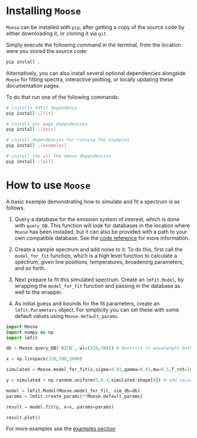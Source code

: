 # Installing `Moose`

`Moose` can be installed with `pip`, after getting a copy of the source code by either downloading it, or cloning it via `git`.

Simply execute the following command in the terminal, from the location were you stored the source code:

```bash
pip install .
```

Alternatively, you can also install several optional dependencies alongside `Moose` for fitting spectra, interactive plotting, or locally updating these documentation pages.

To do that run one of the following commands:

```bash
# installs lmfit dependency
pip install .[fit]

# install doc page dependencies
pip install .[docs]

# install dependencies for running the examples
pip install .[examples]

# install the all the above dependencies
pip install .[all] 
```

# How to use `Moose`
A basic example demonstrating how to simulate and fit a spectrum is as follows.

1. Query a database for the emission system of interest, which is done with `query_DB`. This function will look for databases in the location where `Moose` has been installed, but it can also be provided with a path to your own compatible database. See the [code reference](../reference/Moose) for more information.

2.  Create a sample spectrum and add noise to it. To do this, first call the `model_for_fit` function, which is a high level function to calculate a spectrum, given line positions, temperatures, broadening parameters, and so forth.

3. Next prepare to fit this simulated spectrum. Create an `lmfit.Model`, by wrapping the `model_for_fit` function and passing in the database as well to the wrapper. 

4. As initial guess and bounds for the fit parameters, create an `lmfit.Parameters` object. For simplicity you can set these with some default values using `Moose.default_params`.



```python
import Moose
import numpy as np
import lmfit

db = Moose.query_DB('N2CB', wl=(320,390)) # Restrict to wavelength between 320 and 390 nm

x = np.linspace(320,390,2000)

simulated = Moose.model_for_fit(x,sigma=0.01,gamma=0.01,mu=0.5,T_rot=1000, T_vib=5000, sim_db=db)

y = simulated + np.random.uniform(0,0.1,simulated.shape[0]) # add noise

model = lmfit.Model(Moose.model_for_fit, sim_db=db)
params = lmfit.create_params(**Moose.default_params)

result = model.fit(y, x=x, params=params)

result.plot()

```

For more examples see the [examples section](../examples)
